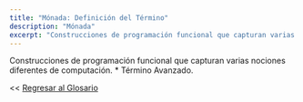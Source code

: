 ```yaml
---
title: "Mónada: Definición del Término"
description: "Mónada"
excerpt: "Construcciones de programación funcional que capturan varias nociones diferentes de computación. * Término Avanzado."
---
```


Construcciones de programación funcional que capturan varias nociones diferentes de computación. * Término Avanzado.

<< [Regresar al Glosario](/glosario/ "Regresar a la Página Principal del Glosario")